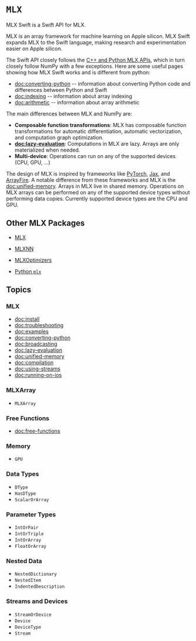 #  ``MLX``

MLX Swift is a Swift API for MLX.

MLX is an array framework for machine learning on Apple silicon. MLX Swift
expands MLX to the Swift language, making research and experimentation easier
on Apple silicon.

The Swift API closely follows the 
[C++ and Python MLX APIs](https://ml-explore.github.io/mlx/build/html/index.html), which in turn closely follow
NumPy with a few exceptions. Here are some useful pages showing how MLX Swift works and is different
from python:

- <doc:converting-python> -- information about converting Python code and differences between Python and Swift
- <doc:indexing> -- information about array indexing
- <doc:arithmetic> -- information about array arithmetic

The main differences between MLX and NumPy are:

 - **Composable function transformations**: MLX has composable function
   transformations for automatic differentiation, automatic vectorization,
   and computation graph optimization.
 - **<doc:lazy-evaluation>**: Computations in MLX are lazy. Arrays are only
   materialized when needed.
 - **Multi-device**: Operations can run on any of the supported devices (CPU,
   GPU, ...)

The design of MLX is inspired by frameworks like 
[PyTorch](https://pytorch.org/), [Jax](https://github.com/google/jax), and
[ArrayFire](https://arrayfire.org/). A notable difference from these
frameworks and MLX is the <doc:unified-memory>. Arrays in MLX live in shared
memory. Operations on MLX arrays can be performed on any of the supported
device types without performing data copies. Currently supported device types
are the CPU and GPU.

## Other MLX Packages

- [MLX](mlx)
- [MLXNN](mlxnn)
- [MLXOptimizers](mlxoptimizers)

- [Python `mlx`](https://ml-explore.github.io/mlx/build/html/index.html)

## Topics

### MLX

- <doc:install>
- <doc:troubleshooting>
- <doc:examples>
- <doc:converting-python>
- <doc:broadcasting>
- <doc:lazy-evaluation>
- <doc:unified-memory>
- <doc:compilation>
- <doc:using-streams>
- <doc:running-on-ios>

### MLXArray

- ``MLXArray``

### Free Functions

- <doc:free-functions>

### Memory

- ``GPU``

### Data Types

- ``DType``
- ``HasDType``
- ``ScalarOrArray``

### Parameter Types

- ``IntOrPair``
- ``IntOrTriple``
- ``IntOrArray``
- ``FloatOrArray``

### Nested Data

- ``NestedDictionary``
- ``NestedItem``
- ``IndentedDescription``

### Streams and Devices

- ``StreamOrDevice``
- ``Device``
- ``DeviceType``
- ``Stream``
